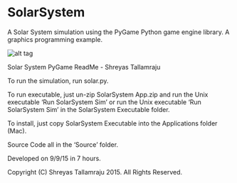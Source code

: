 # SolarSystem
A Solar System simulation using the PyGame Python game engine library. A graphics programming example.

![alt tag](http://www.workmode.org/imgbank/solarsystem.png)

Solar System PyGame ReadMe - Shreyas Tallamraju

To run the simulation, run solar.py. 

To run executable, just un-zip SolarSystem App.zip and run the Unix executable ‘Run SolarSystem Sim’ or run the Unix executable ‘Run SolarSystem Sim’ in the SolarSystem Executable folder.

To install, just copy SolarSystem Executable into the Applications folder (Mac).

Source Code all in the ‘Source’ folder.

Developed on 9/9/15 in 7 hours.

Copyright (C) Shreyas Tallamraju 2015. All Rights Reserved.
